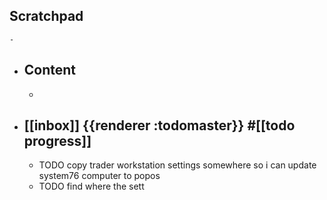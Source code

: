 ## Scratchpad
	-
- ## Content
	-
- ## [[inbox]] {{renderer :todomaster}} #[[todo progress]]
	- TODO copy trader workstation settings somewhere so i can update system76 computer to popos
	- TODO find where the sett